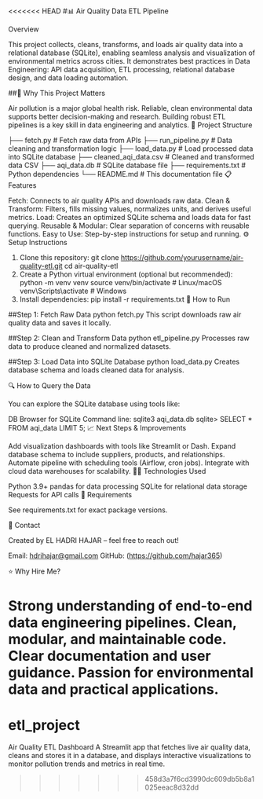<<<<<<< HEAD
#📊 Air Quality Data ETL Pipeline

Overview

This project collects, cleans, transforms, and loads air quality data into a relational database (SQLite), enabling seamless analysis and visualization of environmental metrics across cities.
It demonstrates best practices in Data Engineering: API data acquisition, ETL processing, relational database design, and data loading automation.

##🚀 Why This Project Matters

Air pollution is a major global health risk.
Reliable, clean environmental data supports better decision-making and research.
Building robust ETL pipelines is a key skill in data engineering and analytics.
🧩 Project Structure

├── fetch.py                 # Fetch raw data from APIs
├── run_pipeline.py          # Data cleaning and transformation logic
├── load_data.py             # Load processed data into SQLite database
├── cleaned_aqi_data.csv     # Cleaned and transformed data CSV
├── aqi_data.db              # SQLite database file
├── requirements.txt         # Python dependencies
└── README.md                # This documentation file
📋 Features

Fetch: Connects to air quality APIs and downloads raw data.
Clean & Transform: Filters, fills missing values, normalizes units, and derives useful metrics.
Load: Creates an optimized SQLite schema and loads data for fast querying.
Reusable & Modular: Clear separation of concerns with reusable functions.
Easy to Use: Step-by-step instructions for setup and running.
⚙️ Setup Instructions

1. Clone this repository:
git clone https://github.com/yourusername/air-quality-etl.git
cd air-quality-etl
2. Create a Python virtual environment (optional but recommended):
python -m venv venv
source venv/bin/activate  # Linux/macOS
venv\Scripts\activate     # Windows
3. Install dependencies:
pip install -r requirements.txt
🏃 How to Run

##Step 1: Fetch Raw Data
python fetch.py
This script downloads raw air quality data and saves it locally.

##Step 2: Clean and Transform Data
python etl_pipeline.py
Processes raw data to produce cleaned and normalized datasets.

##Step 3: Load Data into SQLite Database
python load_data.py
Creates database schema and loads cleaned data for analysis.

🔍 How to Query the Data

You can explore the SQLite database using tools like:

DB Browser for SQLite
Command line:
sqlite3 aqi_data.db
sqlite> SELECT * FROM aqi_data LIMIT 5;
📈 Next Steps & Improvements

Add visualization dashboards with tools like Streamlit or Dash.
Expand database schema to include suppliers, products, and relationships.
Automate pipeline with scheduling tools (Airflow, cron jobs).
Integrate with cloud data warehouses for scalability.
👨‍💻 Technologies Used

Python 3.9+
pandas for data processing
SQLite for relational data storage
Requests for API calls
📝 Requirements

See requirements.txt for exact package versions.

🤝 Contact

Created by EL HADRI HAJAR – feel free to reach out!

Email: hdrihajar@gmail.com
GitHub: (https://github.com/hajar365)

⭐ Why Hire Me?

Strong understanding of end-to-end data engineering pipelines.
Clean, modular, and maintainable code.
Clear documentation and user guidance.
Passion for environmental data and practical applications.
=======
# etl_project
Air Quality ETL Dashboard  A Streamlit app that fetches live air quality data, cleans and stores it in a database, and displays interactive visualizations to monitor pollution trends and metrics in real time.
>>>>>>> 458d3a7f6cd3990dc609db5b8a1025eeac8d32dd
